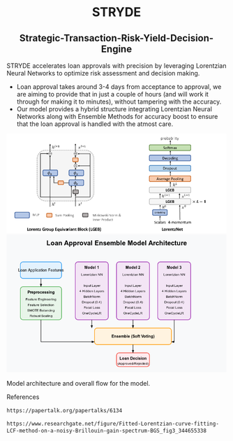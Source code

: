 <h1 align = "center"> STRYDE</h1>
<h2 align = "center">Strategic-Transaction-Risk-Yield-Decision-Engine </h2>
<p align = "justify">STRYDE accelerates loan approvals with precision by leveraging Lorentzian Neural Networks to optimize risk assessment and decision making.

- Loan approval takes around 3-4 days from acceptance to approval, we are aiming to provide that in just a couple of hours (and will work it through for making it to minutes), without tampering with the accuracy.
- Our model provides a hybrid structure integrating Lorentzian Neural Networks along with Ensemble Methods for accuracy boost to ensure that the loan approval is handled with the atmost care.
</p>

<img src = "README/LorentzNN.png">


<img src = "README/ensemble-model-diagram.png">

<p align = "justify">Model architecture and overall flow for the model.</p>


References

```
https://papertalk.org/papertalks/6134
```

```
https://www.researchgate.net/figure/Fitted-Lorentzian-curve-fitting-LCF-method-on-a-noisy-Brillouin-gain-spectrum-BGS_fig3_344655338
```
